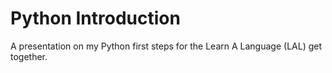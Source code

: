 # Python Introduction

A presentation on my Python first steps for the Learn A Language (LAL) get together. 